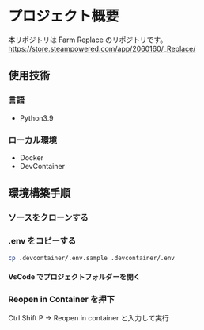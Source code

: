 # プロジェクト概要

本リポジトリは Farm Replace のリポジトリです。
https://store.steampowered.com/app/2060160/_Replace/

## 使用技術

### 言語

- Python3.9

### ローカル環境

- Docker
- DevContainer

## 環境構築手順

### ソースをクローンする

### .env をコピーする

```bash
cp .devcontainer/.env.sample .devcontainer/.env
```

#### VsCode でプロジェクトフォルダーを開く

### Reopen in Container を押下

Ctrl Shift P → Reopen in container と入力して実行
